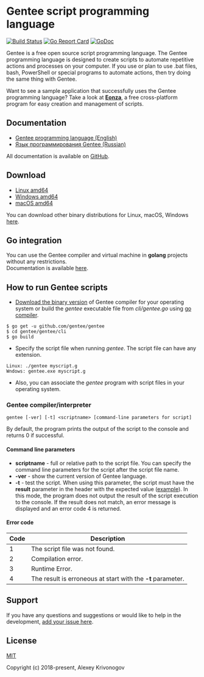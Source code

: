# Gentee script programming language

[![Build Status](https://travis-ci.org/gentee/gentee.png)](https://travis-ci.org/gentee/gentee)
[![Go Report Card](https://goreportcard.com/badge/github.com/gentee/gentee)](https://goreportcard.com/report/github.com/gentee/gentee)
[![GoDoc](https://pkg.go.dev/github.com/gentee/gentee?status.svg)](https://pkg.go.dev/github.com/gentee/gentee)

Gentee is a free open source script programming language. The Gentee programming language is designed to create scripts to automate repetitive actions and processes on your computer. If you use or plan to use .bat files, bash, PowerShell or special programs to automate actions, then try doing the same thing with Gentee. 

Want to see a sample application that successfully uses the Gentee programming language? Take a look at **[Eonza](https://www.eonza.org/)**, a free cross-platform program for easy creation and management of scripts.

## Documentation

- [Gentee programming language (English)](https://docs.gentee.org/)
- [Язык программирования Gentee (Russian)](https://ru.gentee.org/)

All documentation is available on [GitHub](https://github.com/gentee/docs-gentee). 

## Download

- [Linux amd64](https://github.com/gentee/gentee/releases/download/v1.20.0/gentee-1.20.0-linux-amd64.zip)
- [Windows amd64](https://github.com/gentee/gentee/releases/download/v1.20.0/gentee-1.20.0-windows-amd64.zip)
- [macOS amd64](https://github.com/gentee/gentee/releases/download/v1.20.0/gentee-1.20.0-darwin-amd64.zip)

You can download other binary distributions for Linux, macOS, Windows [here](https://github.com/gentee/gentee/releases).

## Go integration

You can use the Gentee compiler and virtual machine in **golang** projects without any restrictions.  
Documentation is available [here](https://docs.gentee.org/golang/howtouse).

## How to run Gentee scripts

* [Download the binary version](https://github.com/gentee/gentee/releases) of Gentee compiler for your operating system or build the *gentee* executable file from *cli/gentee.go* using [go compiler](https://golang.org/dl/).
```
$ go get -u github.com/gentee/gentee
$ cd gentee/gentee/cli
$ go build
```
* Specify the script file when running *gentee*. The script file can have any extension.
```
Linux: ./gentee myscript.g 
Wndows: gentee.exe myscript.g
```
* Also, you can associate the *gentee* program with script files in your operating system.

### Gentee compiler/interpreter

```gentee [-ver] [-t] <scriptname> [command-line parameters for script]```

By default, the program prints the output of the script to the console and returns 0 if successful.

#### Command line parameters

* **scriptname** - full or relative path to the script file. You can specify the command line parameters for the script after the script file name.
* **-ver** - show the current version of Gentee language.
* **-t** - test the script. When using this parameter, the script must have the **result** parameter in the header with the expected value ([example](https://github.com/gentee/gentee/blob/master/test/scripts/ok.g)). In this mode, the program does not output the result of 
the script execution to the console. If the result does not match, an error message is displayed and an error code 4 is returned.

#### Error code

Code | Description
-----|----------
1 | The script file was not found.
2 | Compilation error.
3 | Runtime Error.
4 | The result is erroneous at start with the **-t** parameter.

## Support

If you have any questions and suggestions or would like to help in the development, [add your issue here](https://github.com/gentee/gentee/issues).

## License

[MIT](https://github.com/gentee/gentee/blob/master/LICENSE)

Copyright (c) 2018-present, Alexey Krivonogov
